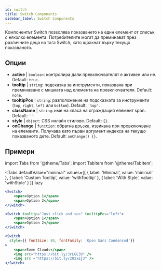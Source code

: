 ```yaml
---
id: switch
title: Switch Components
sidebar_label: Switch Components
---
```


Компонентът Switch позволява показването на един елемент от списък с няколко елемента. Потребителите могат да преминават през различните деца на тага Switch, като щракнат върху текущо показваното.

## Опции

* __active__ | `boolean`: контролира дали превключвателят е активен или не. Default: `true`.
* __tooltip__ | `string`: подсказка за инструменти, показвана при преминаване с мишката над елемента на превключвателя. Default: `none`.
* __tooltipPos__ | `string`: разположение на подсказката за инструменти (`top`, `right`, `left` или `bottom`). Default: `'top'`.
* __className__ | `string`: име на класа на ограждащия елемент span. Default: `''`.
* __style__ | `object`: CSS инлайн стилове. Default: `{}`.
* __onChange__ | `function`: обратна връзка, извикана при превключване на елементи. Получава като първи аргумент индекса на текущо показваното дете. Default: `onChange() {}`.


## Примери

import Tabs from '@theme/Tabs';
import TabItem from '@theme/TabItem';

<Tabs
    defaultValue="minimal"
    values={[
        { label: 'Minimal', value: 'minimal' },
        { label: 'Custom Tooltip', value: 'withTooltip' },
        { label: 'With Style', value: 'withStyle' }
    ]}
    lazy
>

<TabItem value="minimal">

```jsx live
<Switch>
    <span>Option 1</span>
    <span>Option 2</span>
</Switch>
```

</TabItem>

<TabItem value="withTooltip">

```jsx live
<Switch tooltip="Just click and see" tooltipPos="left">
    <span>Option 1</span>
    <span>Option 2</span>
</Switch>
```

</TabItem>

<TabItem value="withStyle">

```jsx live
<Switch  
  style={{ fontSize: 80, fontFamily: 'Open Sans Condensed'}} 
>
    <span>Some Clouds</span>
    <img src="https://bit.ly/3rLGE30" />
    <img src ="https://bit.ly/2OzxEj3" />
</Switch>
```

</TabItem>

</Tabs>
